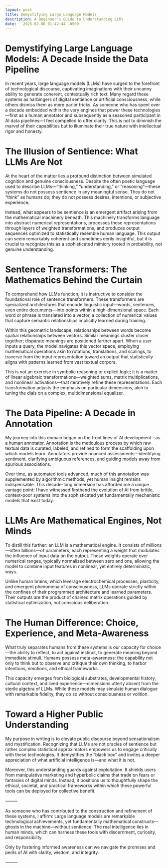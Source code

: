 ```yaml
---
layout: post
title: Demystifying Large Language Models
description: A Beginner's Guide to Understanding LLMs
date:   2025-07-06 01:42:44 -0500
---
```


# Demystifying Large Language Models: A Decade Inside the Data Pipeline

In recent years, large language models (LLMs) have surged to the forefront of technological discourse, captivating imaginations with their uncanny ability to generate coherent, contextually rich text. Many regard these systems as harbingers of digital sentience or artificial consciousness, while others dismiss them as mere parlor tricks. As someone who has spent over a decade embedded within the very engines that power these technologies—first as a human annotator and subsequently as a seasoned participant in AI data pipelines—I feel compelled to offer clarity. This is not to diminish the marvel of their capabilities but to illuminate their true nature with intellectual rigor and honesty.

# The Illusion of Sentience: What LLMs Are Not

At the heart of the matter lies a profound distinction between simulated cognition and genuine consciousness. Despite the often poetic language used to describe LLMs—“thinking,” “understanding,” or “reasoning”—these systems do not possess sentience in any meaningful sense. They do not “think” as humans do; they do not possess desires, intentions, or subjective experience.

Instead, what appears to be sentience is an emergent artifact arising from the mathematical machinery beneath. This machinery transforms language into abstract numerical representations, processes these representations through layers of weighted transformations, and produces output sequences optimized to statistically resemble human language. This output can seem remarkably coherent and sometimes eerily insightful, but it is crucial to recognize this as a sophisticated mimicry rooted in probability, not genuine understanding.

# Sentence Transformers: The Mathematics Behind the Curtain

To comprehend how LLMs function, it is instructive to consider the foundational role of sentence transformers. These transformers are specialized architectures that encode linguistic input—words, sentences, even entire documents—into points within a high-dimensional space. Each word or phrase is translated into a vector, a collection of numerical values that capture semantic relationships implicitly learned during training.

Within this geometric landscape, relationships between words become spatial relationships between vectors. Similar meanings cluster closer together; disparate meanings are positioned farther apart. When a user inputs a query, the model navigates this vector space, employing mathematical operations akin to rotations, translations, and scalings, to traverse from the input representation toward an output that statistically aligns with patterns learned from vast textual corpora.

This is not an exercise in symbolic reasoning or explicit logic; it is a matter of linear algebraic transformations—weighted sums, matrix multiplications, and nonlinear activations—that iteratively refine these representations. Each transformation adjusts the emphasis on particular dimensions, akin to tuning the dials on a complex, multidimensional equalizer.

# The Data Pipeline: A Decade in Annotation

My journey into this domain began on the front lines of AI development—as a human annotator. Annotation is the meticulous process by which raw textual data is curated, labeled, and refined to form the scaffolding upon which models learn. Annotators provide nuanced assessments—identifying sentiment, clarifying ambiguous references, and guiding models away from spurious associations.

Over time, as automated tools advanced, much of this annotation was supplemented by algorithmic methods, yet human insight remains indispensable. This decade-long immersion has afforded me a unique vantage point: I have witnessed firsthand the evolution of AI from brittle, context-poor systems into the sophisticated yet fundamentally mechanistic models that exist today.

# LLMs Are Mathematical Engines, Not Minds

To distill this further: an LLM is a mathematical engine. It consists of millions—often billions—of parameters, each representing a weight that modulates the influence of input data on the output. These weights operate over numerical ranges, typically normalized between zero and one, allowing the model to combine input features in nonlinear, yet entirely deterministic, ways.

Unlike human brains, which leverage electrochemical processes, plasticity, and emergent phenomena of consciousness, LLMs operate strictly within the confines of their programmed architecture and learned parameters. Their outputs are the product of chained matrix operations guided by statistical optimization, not conscious deliberation.

# The Human Difference: Choice, Experience, and Meta-Awareness

What truly separates humans from these systems is our capacity for choice—the ability to reflect, to act against instinct, to generate meaning beyond immediate stimuli. Humans possess meta-awareness: the capability not only to think but to observe and critique their own thinking, to harbor intentions, emotions, and ethical frameworks.

This capacity emerges from biological substrates, developmental history, cultural context, and lived experience—dimensions utterly absent from the sterile algebra of LLMs. While these models may simulate human dialogue with remarkable fidelity, they do so without consciousness or volition.

# Toward a Higher Public Understanding

My purpose in writing is to elevate public discourse beyond sensationalism and mystification. Recognizing that LLMs are not oracles of sentience but rather complex statistical approximators empowers us to engage critically with these technologies. It demystifies the “black box” and invites a deeper appreciation of what artificial intelligence is—and what it is not.

Moreover, this understanding guards against exploitation. It shields users from manipulative marketing and hyperbolic claims that trade on fears or fantasies of digital minds. Instead, it positions us to thoughtfully shape the ethical, societal, and practical frameworks within which these powerful tools can be deployed for collective benefit.

⸻

As someone who has contributed to the construction and refinement of these systems, I affirm:
Large language models are remarkable technological achievements, yet fundamentally mathematical constructs—ghosts in the machine—without sentience. The real intelligence lies in human minds, which can harness these tools with discernment, curiosity, and responsibility.

Only by fostering informed awareness can we navigate the promises and perils of AI with clarity, wisdom, and integrity.

⸻

